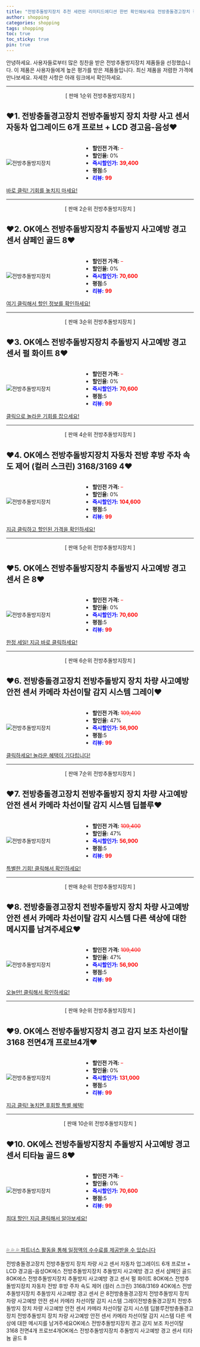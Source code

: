 ```yaml
---
title: "전방추돌방지장치 추천 세련된 리미티드에디션 한번 확인해보세요 전방충돌경고장치 전방추돌방지 장치 차량 사고"
author: shopping
categories: shopping
tags: shopping
toc: true
toc_sticky: true
pin: true
---
```

안녕하세요. 사용자들로부터 많은 칭찬을 받은 전방추돌방지장치 제품들을 선정했습니다. 이 제품은 사용자들에게 높은 평가를 받은 제품들입니다. 최신 제품을 저렴한 가격에 만나보세요. 자세한 사항은 아래 링크에서 확인하세요.

---
<p class="toplist" style="margin: 0 auto; display: block; width: fit-content;">[ 판매 1순위 전방추돌방지장치 ]</p>

<h2><strong>❤️1. 전방충돌경고장치 전방추돌방지 장치 차량 사고 센서 자동차 업그레이드 6개 프로브 + LCD 경고음-음성❤️</strong></h2>

<div style="display: flex; align-items: center;">
    <div style="flex: 0.4;">
        <img src="https://thumbnail8.coupangcdn.com/thumbnails/remote/230x230ex/image/vendor_inventory/01d2/502a9514e301e9a8293498ff16315ceee00b3b5af5a489eb877e815772d0.jpg" alt="전방추돌방지장치" style="max-width: 100%;">
    </div>
    <div style="flex: 0.6; margin-left: 10px;">
        <ul>
            <li><strong>할인전 가격:</strong> <del style="color: red;">-</del></li>
            <li><strong>할인율:</strong> 0%</li>
            <li><span style='color:blue'><strong>즉시할인가:</strong></span> <span style='color:red'><strong>39,400</strong></span></li>
            <li><strong>평점:</strong>5</li>
            <li><span style='color:blue'><strong>리뷰:</strong></span> <span style='color:red'><strong>99</strong></span></li>
        </ul>
    </div>
</div>
<div class="center">
    <a href="https://William4Davisa.github.io?lptag=AF9450613&subid=githubio&pageKey=8137881959&traceid=V0-153&itemId=23118828533&vendorItemId=90152006602" class="myButton">
        바로 클릭! 기회를 놓치지 마세요!
    </a>
</div>


---
<p class="toplist" style="margin: 0 auto; display: block; width: fit-content;">[ 판매 2순위 전방추돌방지장치 ]</p>

<h2><strong>❤️2. OK에스 전방추돌방지장치 추돌방지 사고예방 경고 센서 샴페인 골드 8❤️</strong></h2>

<div style="display: flex; align-items: center;">
    <div style="flex: 0.4;">
        <img src="https://thumbnail9.coupangcdn.com/thumbnails/remote/230x230ex/image/vendor_inventory/48f2/9a063428778d9e1ac8ab873ca7effa45c2df646e12e69680c6baf4b6dcb1.jpg" alt="전방추돌방지장치" style="max-width: 100%;">
    </div>
    <div style="flex: 0.6; margin-left: 10px;">
        <ul>
            <li><strong>할인전 가격:</strong> <del style="color: red;">-</del></li>
            <li><strong>할인율:</strong> 0%</li>
            <li><span style='color:blue'><strong>즉시할인가:</strong></span> <span style='color:red'><strong>70,600</strong></span></li>
            <li><strong>평점:</strong>5</li>
            <li><span style='color:blue'><strong>리뷰:</strong></span> <span style='color:red'><strong>99</strong></span></li>
        </ul>
    </div>
</div>
<div class="center">
    <a href="https://William4Davisa.github.io?lptag=AF9450613&subid=githubio&pageKey=8079546150&traceid=V0-153&itemId=22775059772&vendorItemId=89810132414" class="myButton">
        여기 클릭해서 할인 정보를 확인하세요!
    </a>
</div>


---
<p class="toplist" style="margin: 0 auto; display: block; width: fit-content;">[ 판매 3순위 전방추돌방지장치 ]</p>

<h2><strong>❤️3. OK에스 전방추돌방지장치 추돌방지 사고예방 경고 센서 펄 화이트 8❤️</strong></h2>

<div style="display: flex; align-items: center;">
    <div style="flex: 0.4;">
        <img src="https://thumbnail9.coupangcdn.com/thumbnails/remote/230x230ex/image/vendor_inventory/48f2/9a063428778d9e1ac8ab873ca7effa45c2df646e12e69680c6baf4b6dcb1.jpg" alt="전방추돌방지장치" style="max-width: 100%;">
    </div>
    <div style="flex: 0.6; margin-left: 10px;">
        <ul>
            <li><strong>할인전 가격:</strong> <del style="color: red;">-</del></li>
            <li><strong>할인율:</strong> 0%</li>
            <li><span style='color:blue'><strong>즉시할인가:</strong></span> <span style='color:red'><strong>70,600</strong></span></li>
            <li><strong>평점:</strong>5</li>
            <li><span style='color:blue'><strong>리뷰:</strong></span> <span style='color:red'><strong>99</strong></span></li>
        </ul>
    </div>
</div>
<div class="center">
    <a href="https://William4Davisa.github.io?lptag=AF9450613&subid=githubio&pageKey=8079546150&traceid=V0-153&itemId=22775059767&vendorItemId=89810132367" class="myButton">
        클릭으로 놀라운 기회를 잡으세요!
    </a>
</div>


---
<p class="toplist" style="margin: 0 auto; display: block; width: fit-content;">[ 판매 4순위 전방추돌방지장치 ]</p>

<h2><strong>❤️4. OK에스 전방추돌방지장치 자동차 전방 후방 주차 속도 제어 (컬러 스크린) 3168/3169 4❤️</strong></h2>

<div style="display: flex; align-items: center;">
    <div style="flex: 0.4;">
        <img src="https://thumbnail10.coupangcdn.com/thumbnails/remote/230x230ex/image/vendor_inventory/5f85/8b59fb83fd5b2524d9dd6699b803534267de9fae04c7805e79415a5624ec.jpg" alt="전방추돌방지장치" style="max-width: 100%;">
    </div>
    <div style="flex: 0.6; margin-left: 10px;">
        <ul>
            <li><strong>할인전 가격:</strong> <del style="color: red;">-</del></li>
            <li><strong>할인율:</strong> 0%</li>
            <li><span style='color:blue'><strong>즉시할인가:</strong></span> <span style='color:red'><strong>104,600</strong></span></li>
            <li><strong>평점:</strong>5</li>
            <li><span style='color:blue'><strong>리뷰:</strong></span> <span style='color:red'><strong>99</strong></span></li>
        </ul>
    </div>
</div>
<div class="center">
    <a href="https://William4Davisa.github.io?lptag=AF9450613&subid=githubio&pageKey=8079546456&traceid=V0-153&itemId=22775062801&vendorItemId=89810135349" class="myButton">
        지금 클릭하고 할인된 가격을 확인하세요!
    </a>
</div>


---
<p class="toplist" style="margin: 0 auto; display: block; width: fit-content;">[ 판매 5순위 전방추돌방지장치 ]</p>

<h2><strong>❤️5. OK에스 전방추돌방지장치 추돌방지 사고예방 경고 센서 은 8❤️</strong></h2>

<div style="display: flex; align-items: center;">
    <div style="flex: 0.4;">
        <img src="https://thumbnail9.coupangcdn.com/thumbnails/remote/230x230ex/image/vendor_inventory/48f2/9a063428778d9e1ac8ab873ca7effa45c2df646e12e69680c6baf4b6dcb1.jpg" alt="전방추돌방지장치" style="max-width: 100%;">
    </div>
    <div style="flex: 0.6; margin-left: 10px;">
        <ul>
            <li><strong>할인전 가격:</strong> <del style="color: red;">-</del></li>
            <li><strong>할인율:</strong> 0%</li>
            <li><span style='color:blue'><strong>즉시할인가:</strong></span> <span style='color:red'><strong>70,600</strong></span></li>
            <li><strong>평점:</strong>5</li>
            <li><span style='color:blue'><strong>리뷰:</strong></span> <span style='color:red'><strong>99</strong></span></li>
        </ul>
    </div>
</div>
<div class="center">
    <a href="https://William4Davisa.github.io?lptag=AF9450613&subid=githubio&pageKey=8079546150&traceid=V0-153&itemId=22775059765&vendorItemId=89810132342" class="myButton">
        한정 세일! 지금 바로 클릭하세요!
    </a>
</div>


---
<p class="toplist" style="margin: 0 auto; display: block; width: fit-content;">[ 판매 6순위 전방추돌방지장치 ]</p>

<h2><strong>❤️6. 전방충돌경고장치 전방추돌방지 장치 차량 사고예방 안전 센서 카메라 차선이탈 감지 시스템 그레이❤️</strong></h2>

<div style="display: flex; align-items: center;">
    <div style="flex: 0.4;">
        <img src="https://thumbnail7.coupangcdn.com/thumbnails/remote/230x230ex/image/vendor_inventory/4cb2/8f83453c3b81928ad552c1e4e4101b53dbbe99443af90eb1114e65ff1b5c.jpg" alt="전방추돌방지장치" style="max-width: 100%;">
    </div>
    <div style="flex: 0.6; margin-left: 10px;">
        <ul>
            <li><strong>할인전 가격:</strong> <del style="color: red;">109,400</del></li>
            <li><strong>할인율:</strong> 47%</li>
            <li><span style='color:blue'><strong>즉시할인가:</strong></span> <span style='color:red'><strong>56,900</strong></span></li>
            <li><strong>평점:</strong>5</li>
            <li><span style='color:blue'><strong>리뷰:</strong></span> <span style='color:red'><strong>99</strong></span></li>
        </ul>
    </div>
</div>
<div class="center">
    <a href="https://William4Davisa.github.io?lptag=AF9450613&subid=githubio&pageKey=7739793295&traceid=V0-153&itemId=20820552570&vendorItemId=87889055688" class="myButton">
        클릭하세요! 놀라운 혜택이 기다립니다!
    </a>
</div>


---
<p class="toplist" style="margin: 0 auto; display: block; width: fit-content;">[ 판매 7순위 전방추돌방지장치 ]</p>

<h2><strong>❤️7. 전방충돌경고장치 전방추돌방지 장치 차량 사고예방 안전 센서 카메라 차선이탈 감지 시스템 딥블루❤️</strong></h2>

<div style="display: flex; align-items: center;">
    <div style="flex: 0.4;">
        <img src="https://thumbnail7.coupangcdn.com/thumbnails/remote/230x230ex/image/vendor_inventory/f2d3/d355535967a2a7568b2adeba1dad5fa0eb8b32fbfd1fc56dbe5118a5dee4.jpg" alt="전방추돌방지장치" style="max-width: 100%;">
    </div>
    <div style="flex: 0.6; margin-left: 10px;">
        <ul>
            <li><strong>할인전 가격:</strong> <del style="color: red;">109,400</del></li>
            <li><strong>할인율:</strong> 47%</li>
            <li><span style='color:blue'><strong>즉시할인가:</strong></span> <span style='color:red'><strong>56,900</strong></span></li>
            <li><strong>평점:</strong>5</li>
            <li><span style='color:blue'><strong>리뷰:</strong></span> <span style='color:red'><strong>99</strong></span></li>
        </ul>
    </div>
</div>
<div class="center">
    <a href="https://William4Davisa.github.io?lptag=AF9450613&subid=githubio&pageKey=7739793295&traceid=V0-153&itemId=20820552567&vendorItemId=87889055672" class="myButton">
        특별한 기회! 클릭해서 확인하세요!
    </a>
</div>


---
<p class="toplist" style="margin: 0 auto; display: block; width: fit-content;">[ 판매 8순위 전방추돌방지장치 ]</p>

<h2><strong>❤️8. 전방충돌경고장치 전방추돌방지 장치 차량 사고예방 안전 센서 카메라 차선이탈 감지 시스템 다른 색상에 대한 메시지를 남겨주세요❤️</strong></h2>

<div style="display: flex; align-items: center;">
    <div style="flex: 0.4;">
        <img src="https://thumbnail9.coupangcdn.com/thumbnails/remote/230x230ex/image/vendor_inventory/7fea/83333be20f627fdab1eb915f80bd68e84c982151090b811399f3385efd2d.jpg" alt="전방추돌방지장치" style="max-width: 100%;">
    </div>
    <div style="flex: 0.6; margin-left: 10px;">
        <ul>
            <li><strong>할인전 가격:</strong> <del style="color: red;">109,400</del></li>
            <li><strong>할인율:</strong> 47%</li>
            <li><span style='color:blue'><strong>즉시할인가:</strong></span> <span style='color:red'><strong>56,900</strong></span></li>
            <li><strong>평점:</strong>5</li>
            <li><span style='color:blue'><strong>리뷰:</strong></span> <span style='color:red'><strong>99</strong></span></li>
        </ul>
    </div>
</div>
<div class="center">
    <a href="https://William4Davisa.github.io?lptag=AF9450613&subid=githubio&pageKey=7739793295&traceid=V0-153&itemId=20820552564&vendorItemId=87889055659" class="myButton">
        오늘만! 클릭해서 확인하세요!
    </a>
</div>


---
<p class="toplist" style="margin: 0 auto; display: block; width: fit-content;">[ 판매 9순위 전방추돌방지장치 ]</p>

<h2><strong>❤️9. OK에스 전방추돌방지장치 경고 감지 보조 차선이탈 3168 전면4개 프로브4개❤️</strong></h2>

<div style="display: flex; align-items: center;">
    <div style="flex: 0.4;">
        <img src="https://thumbnail8.coupangcdn.com/thumbnails/remote/230x230ex/image/vendor_inventory/383d/3f0b4bc4dd8821ad08165944a24195b8cd5c23ebe5be9f4ea59531298545.jpg" alt="전방추돌방지장치" style="max-width: 100%;">
    </div>
    <div style="flex: 0.6; margin-left: 10px;">
        <ul>
            <li><strong>할인전 가격:</strong> <del style="color: red;">-</del></li>
            <li><strong>할인율:</strong> 0%</li>
            <li><span style='color:blue'><strong>즉시할인가:</strong></span> <span style='color:red'><strong>131,000</strong></span></li>
            <li><strong>평점:</strong>5</li>
            <li><span style='color:blue'><strong>리뷰:</strong></span> <span style='color:red'><strong>99</strong></span></li>
        </ul>
    </div>
</div>
<div class="center">
    <a href="https://William4Davisa.github.io?lptag=AF9450613&subid=githubio&pageKey=8079546447&traceid=V0-153&itemId=22775062636&vendorItemId=89810135301" class="myButton">
        지금 클릭! 놓치면 후회할 특별 혜택!
    </a>
</div>


---
<p class="toplist" style="margin: 0 auto; display: block; width: fit-content;">[ 판매 10순위 전방추돌방지장치 ]</p>

<h2><strong>❤️10. OK에스 전방추돌방지장치 추돌방지 사고예방 경고 센서 티타늄 골드 8❤️</strong></h2>

<div style="display: flex; align-items: center;">
    <div style="flex: 0.4;">
        <img src="https://thumbnail9.coupangcdn.com/thumbnails/remote/230x230ex/image/vendor_inventory/48f2/9a063428778d9e1ac8ab873ca7effa45c2df646e12e69680c6baf4b6dcb1.jpg" alt="전방추돌방지장치" style="max-width: 100%;">
    </div>
    <div style="flex: 0.6; margin-left: 10px;">
        <ul>
            <li><strong>할인전 가격:</strong> <del style="color: red;">-</del></li>
            <li><strong>할인율:</strong> 0%</li>
            <li><span style='color:blue'><strong>즉시할인가:</strong></span> <span style='color:red'><strong>70,600</strong></span></li>
            <li><strong>평점:</strong>5</li>
            <li><span style='color:blue'><strong>리뷰:</strong></span> <span style='color:red'><strong>99</strong></span></li>
        </ul>
    </div>
</div>
<div class="center">
    <a href="https://William4Davisa.github.io?lptag=AF9450613&subid=githubio&pageKey=8079546150&traceid=V0-153&itemId=22775059770&vendorItemId=89810132389" class="myButton">
        최대 할인! 지금 클릭해서 알아보세요!
    </a>
</div>

<br><br><br>[💦 💦 💦 파트너스 활동을 통해 일정액의 수수료를 제공받을 수 있습니다](https://link.coupang.com/a/bcpT2c)<br><br>전방충돌경고장치 전방추돌방지 장치 차량 사고 센서 자동차 업그레이드 6개 프로브 + LCD 경고음-음성OK에스 전방추돌방지장치 추돌방지 사고예방 경고 센서 샴페인 골드 8OK에스 전방추돌방지장치 추돌방지 사고예방 경고 센서 펄 화이트 8OK에스 전방추돌방지장치 자동차 전방 후방 주차 속도 제어 (컬러 스크린) 3168/3169 4OK에스 전방추돌방지장치 추돌방지 사고예방 경고 센서 은 8전방충돌경고장치 전방추돌방지 장치 차량 사고예방 안전 센서 카메라 차선이탈 감지 시스템 그레이전방충돌경고장치 전방추돌방지 장치 차량 사고예방 안전 센서 카메라 차선이탈 감지 시스템 딥블루전방충돌경고장치 전방추돌방지 장치 차량 사고예방 안전 센서 카메라 차선이탈 감지 시스템 다른 색상에 대한 메시지를 남겨주세요OK에스 전방추돌방지장치 경고 감지 보조 차선이탈 3168 전면4개 프로브4개OK에스 전방추돌방지장치 추돌방지 사고예방 경고 센서 티타늄 골드 8